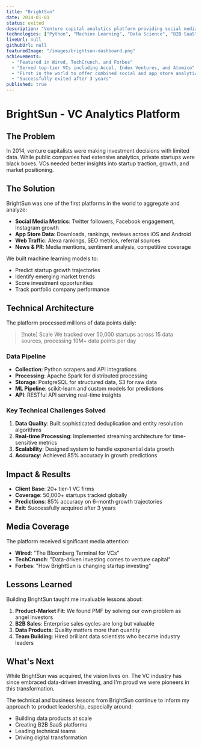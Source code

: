 ```yaml
---
title: "BrightSun"
date: 2014-01-01
status: exited
description: "Venture capital analytics platform providing social media and app store insights"
technologies: ["Python", "Machine Learning", "Data Science", "B2B SaaS", "AWS", "PostgreSQL"]
liveUrl: null
githubUrl: null
featuredImage: "/images/brightsun-dashboard.png"
achievements:
  - "Featured in Wired, TechCrunch, and Forbes"
  - "Served top-tier VCs including Accel, Index Ventures, and Atomico"
  - "First in the world to offer combined social and app store analytics"
  - "Successfully exited after 3 years"
published: true
---
```


# BrightSun - VC Analytics Platform

## The Problem

In 2014, venture capitalists were making investment decisions with limited data. While public companies had extensive analytics, private startups were black boxes. VCs needed better insights into startup traction, growth, and market positioning.

## The Solution

BrightSun was one of the first platforms in the world to aggregate and analyze:
- **Social Media Metrics**: Twitter followers, Facebook engagement, Instagram growth
- **App Store Data**: Downloads, rankings, reviews across iOS and Android
- **Web Traffic**: Alexa rankings, SEO metrics, referral sources
- **News & PR**: Media mentions, sentiment analysis, competitive coverage

We built machine learning models to:
- Predict startup growth trajectories
- Identify emerging market trends
- Score investment opportunities
- Track portfolio company performance

## Technical Architecture

The platform processed millions of data points daily:

> [!note] Scale
> We tracked over 50,000 startups across 15 data sources, processing 10M+ data points per day

### Data Pipeline
- **Collection**: Python scrapers and API integrations
- **Processing**: Apache Spark for distributed processing
- **Storage**: PostgreSQL for structured data, S3 for raw data
- **ML Pipeline**: scikit-learn and custom models for predictions
- **API**: RESTful API serving real-time insights

### Key Technical Challenges Solved

1. **Data Quality**: Built sophisticated deduplication and entity resolution algorithms
2. **Real-time Processing**: Implemented streaming architecture for time-sensitive metrics
3. **Scalability**: Designed system to handle exponential data growth
4. **Accuracy**: Achieved 85% accuracy in growth predictions

## Impact & Results

- **Client Base**: 20+ tier-1 VC firms
- **Coverage**: 50,000+ startups tracked globally
- **Predictions**: 85% accuracy on 6-month growth trajectories
- **Exit**: Successfully acquired after 3 years

## Media Coverage

The platform received significant media attention:
- **Wired**: "The Bloomberg Terminal for VCs"
- **TechCrunch**: "Data-driven investing comes to venture capital"
- **Forbes**: "How BrightSun is changing startup investing"

## Lessons Learned

Building BrightSun taught me invaluable lessons about:

1. **Product-Market Fit**: We found PMF by solving our own problem as angel investors
2. **B2B Sales**: Enterprise sales cycles are long but valuable
3. **Data Products**: Quality matters more than quantity
4. **Team Building**: Hired brilliant data scientists who became industry leaders

## What's Next

While BrightSun was acquired, the vision lives on. The VC industry has since embraced data-driven investing, and I'm proud we were pioneers in this transformation.

The technical and business lessons from BrightSun continue to inform my approach to product leadership, especially around:
- Building data products at scale
- Creating B2B SaaS platforms
- Leading technical teams
- Driving digital transformation